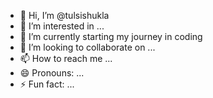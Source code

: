 - 👋 Hi, I’m @tulsishukla
- 👀 I’m interested in ...
- 🌱 I’m currently starting my journey in coding
- 💞️ I’m looking to collaborate on ...
- 📫 How to reach me ...
- 😄 Pronouns: ...
- ⚡ Fun fact: ...

<!---
tulsishuka/tulsishuka is a ✨ special ✨ repository because its `README.md` (this file) appears on your GitHub profile.
You can click the Preview link to take a look at your changes.
--->
